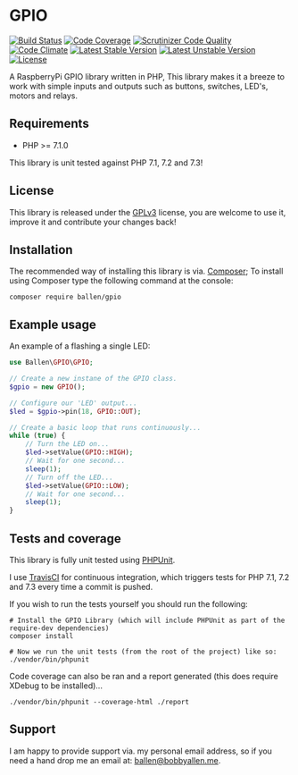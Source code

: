 # GPIO

[![Build Status](https://scrutinizer-ci.com/g/allebb/gpio/badges/build.png?b=master)](https://scrutinizer-ci.com/g/allebb/gpio/badges/build.png?b=master)
[![Code Coverage](https://scrutinizer-ci.com/g/allebb/gpio/badges/coverage.png?b=master)](https://scrutinizer-ci.com/g/allebb/gpio/?branch=master)
[![Scrutinizer Code Quality](https://scrutinizer-ci.com/g/allebb/gpio/badges/quality-score.png?b=master)](https://scrutinizer-ci.com/g/allebb/gpio/?branch=master)
[![Code Climate](https://codeclimate.com/github/allebb/gpio/badges/gpa.svg)](https://codeclimate.com/github/allebb/metar)
[![Latest Stable Version](https://poser.pugx.org/ballen/gpio/v/stable)](https://packagist.org/packages/ballen/gpio)
[![Latest Unstable Version](https://poser.pugx.org/ballen/gpio/v/unstable)](https://packagist.org/packages/ballen/gpio)
[![License](https://poser.pugx.org/ballen/gpio/license)](https://packagist.org/packages/ballen/gpio)

A RaspberryPi GPIO library written in PHP, This library makes it a breeze to work with simple inputs and outputs such as buttons, switches, LED's, motors and relays.

## Requirements

* PHP >= 7.1.0

This library is unit tested against PHP 7.1, 7.2 and 7.3!

License
-------

This library is released under the [GPLv3](https://raw.githubusercontent.com/allebb/gpio/master/LICENSE) license, you are welcome to use it, improve it and contribute your changes back!

Installation
------------

The recommended way of installing this library is via. [Composer](http://getcomposer.org); To install using Composer type the following command at the console:

```shell
composer require ballen/gpio
```

Example usage
-------------

An example of a flashing a single LED:

```php
use Ballen\GPIO\GPIO;

// Create a new instane of the GPIO class.
$gpio = new GPIO();

// Configure our 'LED' output...
$led = $gpio->pin(18, GPIO::OUT);

// Create a basic loop that runs continuously...
while (true) {
    // Turn the LED on...
    $led->setValue(GPIO::HIGH);
    // Wait for one second...
    sleep(1);
    // Turn off the LED...
    $led->setValue(GPIO::LOW);
    // Wait for one second...
    sleep(1);
}
```

Tests and coverage
------------------

This library is fully unit tested using [PHPUnit](https://phpunit.de/).

I use [TravisCI](https://travis-ci.org/) for continuous integration, which triggers tests for PHP 7.1, 7.2 and 7.3 every time a commit is pushed.

If you wish to run the tests yourself you should run the following:

```shell
# Install the GPIO Library (which will include PHPUnit as part of the require-dev dependencies)
composer install

# Now we run the unit tests (from the root of the project) like so:
./vendor/bin/phpunit
```

Code coverage can also be ran and a report generated (this does require XDebug to be installed)...

```shell
./vendor/bin/phpunit --coverage-html ./report
```

Support
-------

I am happy to provide support via. my personal email address, so if you need a hand drop me an email at: [ballen@bobbyallen.me]().
